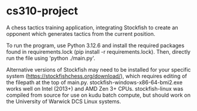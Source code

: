 # cs310-project

A chess tactics training application, integrating Stockfish to create an opponent which generates tactics from the current position.

To run the program, use Python 3.12.6 and install the required packages found in requirements.lock (pip install -r requirements.lock). Then, directly run the file using 'python ./main.py'.

Alternative versions of Stockfish may need to be installed for your specific system (https://stockfishchess.org/download/), which requires editing of the filepath at the top of main.py.
stockfish-windows-x86-64-bmi2.exe works well on Intel (2013+) and AMD Zen 3+ CPUs.
stockfish-linux was compiled from source for use on kudu batch compute, but should work on the University of Warwick DCS Linux systems.